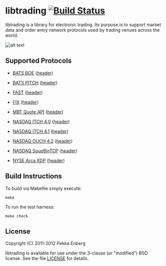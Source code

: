 # libtrading [![Build Status](https://secure.travis-ci.org/penberg/libtrading.png)](http://travis-ci.org/penberg/libtrading)

libtrading is a library for electronic trading. Its purpose is to support
market data and order entry network protocols used by trading venues across the
world.

![alt text](https://github.com/penberg/libtrading/raw/master/htdocs/ticker-tape.jpg "Ticker Tape")

## Supported Protocols

 * [BATS BOE][] ([header](https://github.com/penberg/libtrading/blob/master/include/libtrading/proto/boe_message.h))

 * [BATS PITCH][] ([header](https://github.com/penberg/libtrading/blob/master/include/libtrading/proto/pitch_message.h))

 * [FAST][] ([header](https://github.com/penberg/libtrading/blob/master/include/libtrading/proto/fast_message.h))

 * [FIX][] ([header](https://github.com/penberg/libtrading/blob/master/include/libtrading/proto/fix_message.h))

 * [MBT Quote API][] ([header](https://github.com/penberg/libtrading/blob/master/include/libtrading/proto/mbt_quote_message.h))

 * [NASDAQ ITCH 4.0][] ([header](https://github.com/penberg/libtrading/blob/master/include/libtrading/proto/itch40_message.h))

 * [NASDAQ ITCH 4.1][] ([header](https://github.com/penberg/libtrading/blob/master/include/libtrading/proto/itch41_message.h))

 * [NASDAQ OUCH 4.2][] ([header](https://github.com/penberg/libtrading/blob/master/include/libtrading/proto/ouch42_message.h))

 * [NASDAQ SoupBinTCP][] ([header](https://github.com/penberg/libtrading/blob/master/include/libtrading/proto/soupbin3_session.h))

 * [NYSE Arca XDP][] ([header](https://github.com/penberg/libtrading/blob/master/include/libtrading/proto/xdp_message.h))

[BATS BOE]:          http://www.batstrading.co.uk/resources/participant_resources/BATS_Europe_Binary_Order_Entry_Specification.pdf
[BATS PITCH]:        http://www.batstrading.com/resources/membership/BATS_PITCH_Specification.pdf
[FIX]:               http://fixprotocol.org/specifications/
[FAST]:              http://fixprotocol.org/fastspec/
[MBT Quote API]:     http://www.mbtrading.com/developersMain.aspx?page=api
[NASDAQ ITCH 4.0]:   http://www.nasdaqtrader.com/content/technicalsupport/specifications/dataproducts/tvitch-v4.pdf
[NASDAQ ITCH 4.1]:   http://nasdaqtrader.com/content/technicalsupport/specifications/dataproducts/NQTV-ITCH-V4_1.pdf
[NASDAQ OUCH 4.2]:   http://www.nasdaqtrader.com/content/technicalsupport/specifications/TradingProducts/OUCH4.2.pdf
[NASDAQ SoupBinTCP]: http://www.nasdaqtrader.com/content/technicalsupport/specifications/dataproducts/soupbintcp.pdf
[NYSE Arca XDP]:     http://www.nyxdata.com/nysedata/Default.aspx?tabid=1084

## Build Instructions

To build via Makefile simply execute:

    make

To run the test harness:

    make check

## License

Copyright (C) 2011-2012 Pekka Enberg

libtrading is available for use under the 3-clause (or "modified") BSD license.
See the file [LICENSE](https://github.com/penberg/libtrading/blob/master/LICENSE)
for details.
